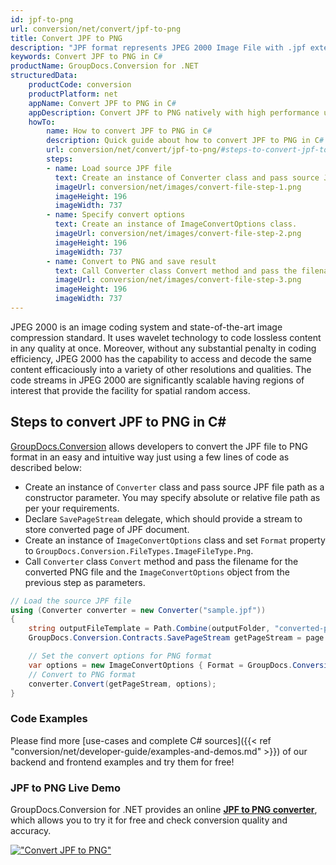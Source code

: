 ```yaml
---
id: jpf-to-png
url: conversion/net/convert/jpf-to-png
title: Convert JPF to PNG
description: "JPF format represents JPEG 2000 Image File with .jpf extension. Learn how to convert JPF to PNG file programmatically in C# language using GroupDocs.Conversion for .NET library."
keywords: Convert JPF to PNG in C#
productName: GroupDocs.Conversion for .NET
structuredData:
    productCode: conversion
    productPlatform: net
    appName: Convert JPF to PNG in C#
    appDescription: Convert JPF to PNG natively with high performance using C# language and server side GroupDocs.Conversion for .NET APIs, without the use of any software like Microsoft or Open Office.
    howTo:
        name: How to convert JPF to PNG in C# 
        description: Quick guide about how to convert JPF to PNG in C# with high performance and accuracy.
        url: conversion/net/convert/jpf-to-png/#steps-to-convert-jpf-to-png-in-c
        steps:
        - name: Load source JPF file 
          text: Create an instance of Converter class and pass source JPF file path as a constructor parameter. You may specify absolute or relative file path as per your requirements. 
          imageUrl: conversion/net/images/convert-file-step-1.png
          imageHeight: 196
          imageWidth: 737
        - name: Specify convert options 
          text: Create an instance of ImageConvertOptions class.
          imageUrl: conversion/net/images/convert-file-step-2.png
          imageHeight: 196
          imageWidth: 737
        - name: Convert to PNG and save result 
          text: Call Converter class Convert method and pass the filename for the converted HTML file and the ImageConvertOptions object from the previous step as parameters.
          imageUrl: conversion/net/images/convert-file-step-3.png
          imageHeight: 196
          imageWidth: 737
---
```


JPEG 2000 is an image coding system and state-of-the-art image compression standard. It uses wavelet technology to code lossless content in any quality at once. Moreover, without any substantial penalty in coding efficiency, JPEG 2000 has the capability to access and decode the same content efficaciously into a variety of other resolutions and qualities. The code streams in JPEG 2000 are significantly scalable having regions of interest that provide the facility for spatial random access.

## Steps to convert JPF to PNG in C#

[GroupDocs.Conversion](https://products.groupdocs.com/conversion/net) allows developers to convert the JPF file to PNG format in an easy and intuitive way just using a few lines of code as described below:

* Create an instance of `Converter` class and pass source JPF file path as a constructor parameter. You may specify absolute or relative file path as per your requirements. 
* Declare `SavePageStream` delegate, which should provide a stream to store converted page of JPF document.
* Create an instance of `ImageConvertOptions` class and set `Format` property to `GroupDocs.Conversion.FileTypes.ImageFileType.Png`.
* Call `Converter` class `Convert` method and pass the filename for the converted PNG file and the `ImageConvertOptions` object from the previous step as parameters.

```csharp
// Load the source JPF file
using (Converter converter = new Converter("sample.jpf"))
{
    string outputFileTemplate = Path.Combine(outputFolder, "converted-page-{0}.png");
    GroupDocs.Conversion.Contracts.SavePageStream getPageStream = page => new FileStream(string.Format(outputFileTemplate, page), FileMode.Create);

    // Set the convert options for PNG format
    var options = new ImageConvertOptions { Format = GroupDocs.Conversion.FileTypes.ImageFileType.Png };   
    // Convert to PNG format
    converter.Convert(getPageStream, options);
}
```

### Code Examples

Please find more [use-cases and complete C# sources]({{< ref "conversion/net/developer-guide/examples-and-demos.md" >}}) of our backend and frontend examples and try them for free!

### JPF to PNG Live Demo

GroupDocs.Conversion for .NET provides an online [**JPF to PNG converter**](https://products.groupdocs.app/conversion/jpf-to-png), which allows you to try it for free and check conversion quality and accuracy.

[!["Convert JPF to PNG"](conversion/net/images/convert-to-png/convert-jpf-to-png.png)](https://products.groupdocs.app/conversion/jpf-to-png)